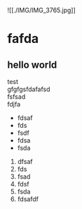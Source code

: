 ![[./IMG/IMG_3765.jpg]]
# fafda
## hello world
test\
gfgfgsfdafafsd\
fsfsad\
fdjfa
- fdsaf
- fds
- fsdf
- fdsa
- fsda
1. dfsaf
2. fds
3. fsad
4. fdsf
5. fsda
6. fdsafdf